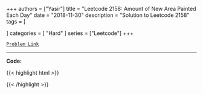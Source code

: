 
+++
authors = ["Yasir"]
title = "Leetcode 2158: Amount of New Area Painted Each Day"
date = "2018-11-30"
description = "Solution to Leetcode 2158"
tags = [
    
]
categories = [
    "Hard"
]
series = ["Leetcode"]
+++



[`Problem Link`](https://leetcode.com/problems/amount-of-new-area-painted-each-day/description/)

---

**Code:**

{{< highlight html >}}

{{< /highlight >}}

